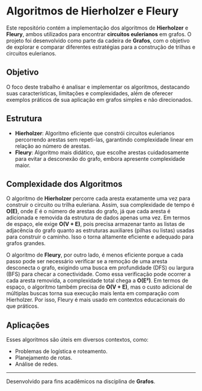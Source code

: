 # Algoritmos de Hierholzer e Fleury

Este repositório contém a implementação dos algoritmos de **Hierholzer** e **Fleury**, ambos utilizados para encontrar **circuitos eulerianos** em grafos. O projeto foi desenvolvido como parte da cadeira de **Grafos**, com o objetivo de explorar e comparar diferentes estratégias para a construção de trilhas e circuitos eulerianos.

## Objetivo
O foco deste trabalho é analisar e implementar os algoritmos, destacando suas características, limitações e complexidades, além de oferecer exemplos práticos de sua aplicação em grafos simples e não direcionados.

## Estrutura
- **Hierholzer**: Algoritmo eficiente que constrói circuitos eulerianos percorrendo arestas sem repeti-las, garantindo complexidade linear em relação ao número de arestas.
- **Fleury**: Algoritmo mais didático, que escolhe arestas cuidadosamente para evitar a desconexão do grafo, embora apresente complexidade maior.

## Complexidade dos Algoritmos

O algoritmo de **Hierholzer** percorre cada aresta exatamente uma vez para construir o circuito ou trilha euleriana. Assim, sua complexidade de tempo é **O(E)**, onde *E* é o número de arestas do grafo, já que cada aresta é adicionada e removida da estrutura de dados apenas uma vez. Em termos de espaço, ele exige **O(V + E)**, pois precisa armazenar tanto as listas de adjacência do grafo quanto as estruturas auxiliares (pilhas ou listas) usadas para construir o caminho. Isso o torna altamente eficiente e adequado para grafos grandes.

O algoritmo de **Fleury**, por outro lado, é menos eficiente porque a cada passo pode ser necessário verificar se a remoção de uma aresta desconecta o grafo, exigindo uma busca em profundidade (DFS) ou largura (BFS) para checar a conectividade. Como essa verificação pode ocorrer a cada aresta removida, a complexidade total chega a **O(E²)**. Em termos de espaço, o algoritmo também precisa de **O(V + E)**, mas o custo adicional de múltiplas buscas torna sua execução mais lenta em comparação com Hierholzer. Por isso, Fleury é mais usado em contextos educacionais do que práticos.

## Aplicações
Esses algoritmos são úteis em diversos contextos, como:
- Problemas de logística e roteamento.
- Planejamento de rotas.
- Análise de redes.

---
Desenvolvido para fins acadêmicos na disciplina de **Grafos**.



